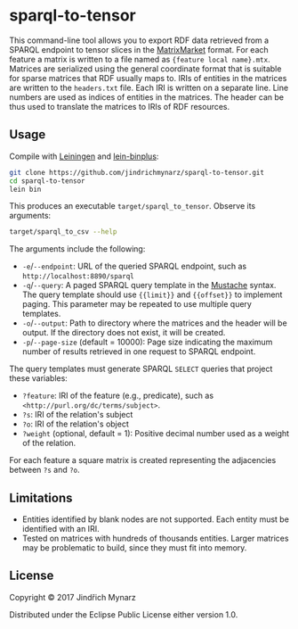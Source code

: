 # sparql-to-tensor

This command-line tool allows you to export RDF data retrieved from a SPARQL endpoint to tensor slices in the [MatrixMarket](http://math.nist.gov/MatrixMarket/formats.html#MMformat) format. For each feature a matrix is written to a file named as `{feature local name}.mtx`. Matrices are serialized using the general coordinate format that is suitable for sparse matrices that RDF usually maps to. IRIs of entities in the matrices are written to the `headers.txt` file. Each IRI is written on a separate line. Line numbers are used as indices of entities in the matrices. The header can be thus used to translate the matrices to IRIs of RDF resources.

## Usage

Compile with [Leiningen](http://leiningen.org) and [lein-binplus](https://github.com/BrunoBonacci/lein-binplus):

```sh
git clone https://github.com/jindrichmynarz/sparql-to-tensor.git
cd sparql-to-tensor
lein bin
```

This produces an executable `target/sparql_to_tensor`. Observe its arguments:

```sh
target/sparql_to_csv --help
```

The arguments include the following:

* `-e`/`--endpoint`: URL of the queried SPARQL endpoint, such as `http://localhost:8890/sparql`
* `-q`/`--query`: A paged SPARQL query template in the [Mustache](https://mustache.github.io/mustache.5.html) syntax. The query template should use `{{limit}}` and `{{offset}}` to implement paging. This parameter may be repeated to use multiple query templates.
* `-o`/`--output`: Path to directory where the matrices and the header will be output. If the directory does not exist, it will be created.
* `-p`/`--page-size` (default = 10000): Page size indicating the maximum number of results retrieved in one request to SPARQL endpoint.

The query templates must generate SPARQL `SELECT` queries that project these variables:

* `?feature`: IRI of the feature (e.g., predicate), such as `<http://purl.org/dc/terms/subject>`.
* `?s`: IRI of the relation's subject
* `?o`: IRI of the relation's object
* `?weight` (optional, default = 1): Positive decimal number used as a weight of the relation.

For each feature a square matrix is created representing the adjacencies between `?s` and `?o`.

## Limitations

* Entities identified by blank nodes are not supported. Each entity must be identified with an IRI.
* Tested on matrices with hundreds of thousands entities. Larger matrices may be problematic to build, since they must fit into memory. 

## License

Copyright © 2017 Jindřich Mynarz

Distributed under the Eclipse Public License either version 1.0.
